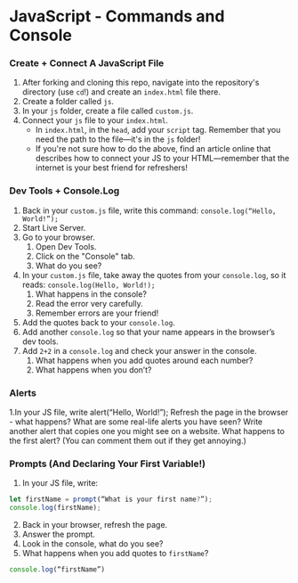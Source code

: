 # JavaScript - Commands and Console

### Create + Connect A JavaScript File

1. After forking and cloning this repo, navigate into the repository's directory (use `cd`!) and create an `index.html` file there.
2. Create a folder called `js`.
3. In your `js` folder, create a file called `custom.js`.
4. Connect your `js` file to your `index.html`.
   - In `index.html`, in the `head`, add your `script` tag. Remember that you need the path to the file—it's in the `js` folder!
   - If you're not sure how to do the above, find an article online that describes how to connect your JS to your HTML—remember that the internet is your best friend for refreshers!

### Dev Tools + Console.Log

1. Back in your `custom.js` file, write this command: `console.log(“Hello, World!”);`
2. Start Live Server.
3. Go to your browser.
   1. Open Dev Tools.
   2. Click on the "Console" tab.
   3. What do you see?
4. In your `custom.js` file, take away the quotes from your `console.log`, so it reads: `console.log(Hello, World!);`
   1. What happens in the console?
   2. Read the error very carefully.
   3. Remember errors are your friend!
5. Add the quotes back to your `console.log`.
6. Add another `console.log` so that your name appears in the browser’s dev tools.
7. Add `2+2` in a `console.log` and check your answer in the console.
   1. What happens when you add quotes around each number?
   2. What happens when you don’t?

### Alerts

1.In your JS file, write alert(“Hello, World!”);
Refresh the page in the browser - what happens?
What are some real-life alerts you have seen?
Write another alert that copies one you might see on a website.
What happens to the first alert? (You can comment them out if they get annoying.)

### Prompts (And Declaring Your First Variable!)

1. In your JS file, write:

```javascript
let firstName = prompt(“What is your first name?”);
console.log(firstName);
```

2. Back in your browser, refresh the page.
3. Answer the prompt.
4. Look in the console, what do you see?
5. What happens when you add quotes to `firstName`?

```javascript
console.log(“firstName”)
```
